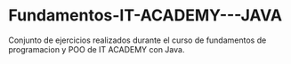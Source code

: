 # Fundamentos-IT-ACADEMY---JAVA
Conjunto de ejercicios realizados durante el curso de fundamentos de programacion y POO de IT ACADEMY con Java. 
